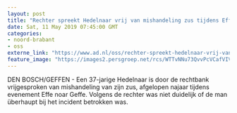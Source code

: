 ```yaml
---
layout: post
title: "Rechter spreekt Hedelnaar vrij van mishandeling zus tijdens Effe noar Geffe"
date: Sat, 11 May 2019 07:45:00 GMT
categories: 
- noord-brabant 
- oss 
externe_link: "https://www.ad.nl/oss/rechter-spreekt-hedelnaar-vrij-van-mishandeling-zus-tijdens-effe-noar-geffe~a32f3c99/"
feature_image: "https://images2.persgroep.net/rcs/WTTvNNu73QvvPcVCafVIV11hNew/diocontent/131269330/_fitwidth/400/?appId=21791a8992982cd8da851550a453bd7f&quality=0.7"
---
```


DEN BOSCH/GEFFEN - Een 37-jarige Hedelnaar is door de rechtbank vrijgesproken van mishandeling van zijn zus, afgelopen najaar tijdens evenement Effe noar Geffe. Volgens de rechter was niet duidelijk of de man überhaupt bij het incident betrokken was.
